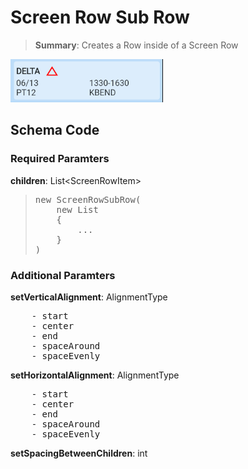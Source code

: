# Screen Row Sub Row

<blockquote>
<Strong>Summary</Strong>: Creates a Row inside of a Screen Row
</blockquote>

<img src="./images/component_examples/hero_example.png" alt="Icon Example">

## Schema Code

### Required Paramters
<strong>children</strong>: List\<ScreenRowItem><br>
<blockquote>
<pre>
new ScreenRowSubRow(
    new List<ScreenRowItem>
    {
        ...
    }
)
</pre>
</blockquote>

### Additional Paramters
<strong>setVerticalAlignment</strong>: AlignmentType<br>
<pre>
    - start
    - center
    - end
    - spaceAround
    - spaceEvenly
</pre>
<strong>setHorizontalAlignment</strong>: AlignmentType<br>
<pre>
    - start
    - center
    - end
    - spaceAround
    - spaceEvenly
</pre>
<strong>setSpacingBetweenChildren</strong>: int<br>